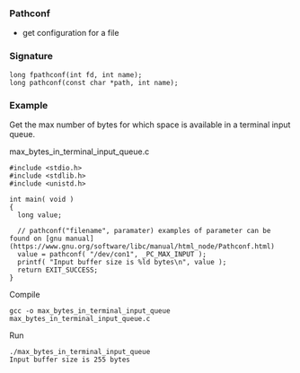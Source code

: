 ### Pathconf
- get configuration for a file

### Signature
```
long fpathconf(int fd, int name);
long pathconf(const char *path, int name);
```

### Example
Get the max number of bytes for which space is available in a terminal input queue.

max_bytes_in_terminal_input_queue.c

```
#include <stdio.h>
#include <stdlib.h>
#include <unistd.h>

int main( void )
{
  long value;

  // pathconf("filename", paramater) examples of parameter can be found on [gnu manual](https://www.gnu.org/software/libc/manual/html_node/Pathconf.html)
  value = pathconf( "/dev/con1", _PC_MAX_INPUT );
  printf( "Input buffer size is %ld bytes\n", value );
  return EXIT_SUCCESS;
}
```

Compile
```
gcc -o max_bytes_in_terminal_input_queue max_bytes_in_terminal_input_queue.c
```

Run
```
./max_bytes_in_terminal_input_queue
Input buffer size is 255 bytes
```
